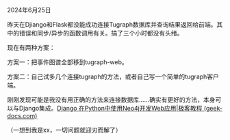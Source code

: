 2024年6月25日

昨天在Djiango和Flask都没能成功连接Tugraph数据库并查询结果返回给前端。其中的错误和同步/异步的函数调用有关。搞了三个小时都没有头绪。

现在有两种方案：

方案一：把事件图谱全部移到tugraph-web。

方案二：自己试多几个连接tugraph的方法，或者自己写一个简单的tugraph客户端。

刚刚发现可能是我没有用正确的方法来连接数据库......确实有更好的方法，本身可以与Django集成。[Django 在Python中使用Neo4j开发Web应用|极客教程 (geek-docs.com)](https://geek-docs.com/django/django-questions/804_django_developing_a_web_application_in_python_with_neo4j.html)

（一想到我是xx，一切问题就迎刃而解了）
